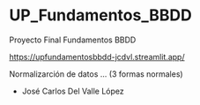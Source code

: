 # UP_Fundamentos_BBDD
Proyecto Final Fundamentos BBDD

https://upfundamentosbbdd-jcdvl.streamlit.app/

Normalizarción de datos ... (3 formas normales)

- José Carlos Del Valle López
